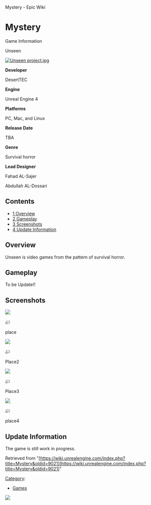 Mystery - Epic Wiki                    

Mystery
=======

Game Information

Unseen

[![Unseen project.jpg](https://d26ilriwvtzlb.cloudfront.net/c/cf/Unseen_project.jpg)](/File:Unseen_project.jpg)

**Developer**

DesertTEC

**Engine**

Unreal Engine 4

**Platforms**

PC, Mac, and Linux

**Release Date**

TBA

**Genre**

Survival horror

**Lead Designer**

Fahad AL-Sajer

Abdullah AL-Dossari

Contents
--------

*   [1 Overview](#Overview)
*   [2 Gameplay](#Gameplay)
*   [3 Screenshots](#Screenshots)
*   [4 Update Information](#Update_Information)

Overview
--------

Unseen is video games from the pattern of survival horror.

Gameplay
--------

To be Update!!

Screenshots
-----------

[![](https://d3ar1piqh1oeli.cloudfront.net/6/66/Screen_Shot1.jpg/180px-Screen_Shot1.jpg)](/File:Screen_Shot1.jpg)

[![](/skins/common/images/magnify-clip.png)](/File:Screen_Shot1.jpg "Enlarge")

place

[![](https://d3ar1piqh1oeli.cloudfront.net/4/44/Screen_Shot2.jpg/180px-Screen_Shot2.jpg)](/File:Screen_Shot2.jpg)

[![](/skins/common/images/magnify-clip.png)](/File:Screen_Shot2.jpg "Enlarge")

Place2

[![](https://d3ar1piqh1oeli.cloudfront.net/7/78/Screen_Shot3.png/180px-Screen_Shot3.png)](/File:Screen_Shot3.png)

[![](/skins/common/images/magnify-clip.png)](/File:Screen_Shot3.png "Enlarge")

Place3

[![](https://d3ar1piqh1oeli.cloudfront.net/0/00/Screen_Shot4.png/180px-Screen_Shot4.png)](/File:Screen_Shot4.png)

[![](/skins/common/images/magnify-clip.png)](/File:Screen_Shot4.png "Enlarge")

place4

Update Information
------------------

The game is still work in progress.

Retrieved from "[https://wiki.unrealengine.com/index.php?title=Mystery&oldid=9021](https://wiki.unrealengine.com/index.php?title=Mystery&oldid=9021)"

[Category](/Special:Categories "Special:Categories"):

*   [Games](/Category:Games "Category:Games")

  ![](https://tracking.unrealengine.com/track.png)